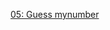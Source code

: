<a href="https://paubel.github.io/complete-javascript/05-paubel-guess-my-number/">05: Guess mynumber </a> 
